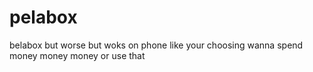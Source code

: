 # pelabox
belabox but worse but woks on phone like your choosing wanna spend money money money or use that

